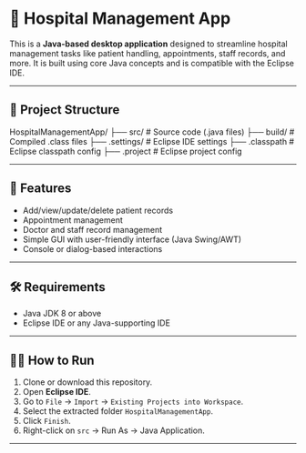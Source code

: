 # 🏥 Hospital Management App

This is a **Java-based desktop application** designed to streamline hospital management tasks like patient handling, appointments, staff records, and more. It is built using core Java concepts and is compatible with the Eclipse IDE.

---

## 📁 Project Structure

HospitalManagementApp/
├── src/ # Source code (.java files)
├── build/ # Compiled .class files
├── .settings/ # Eclipse IDE settings
├── .classpath # Eclipse classpath config
├── .project # Eclipse project config


---

## 🚀 Features

- Add/view/update/delete patient records
- Appointment management
- Doctor and staff record management
- Simple GUI with user-friendly interface (Java Swing/AWT)
- Console or dialog-based interactions

---

## 🛠️ Requirements

- Java JDK 8 or above
- Eclipse IDE or any Java-supporting IDE

---

## 🧑‍💻 How to Run

1. Clone or download this repository.
2. Open **Eclipse IDE**.
3. Go to `File` → `Import` → `Existing Projects into Workspace`.
4. Select the extracted folder `HospitalManagementApp`.
5. Click `Finish`.
6. Right-click on `src` → Run As → Java Application.

---



